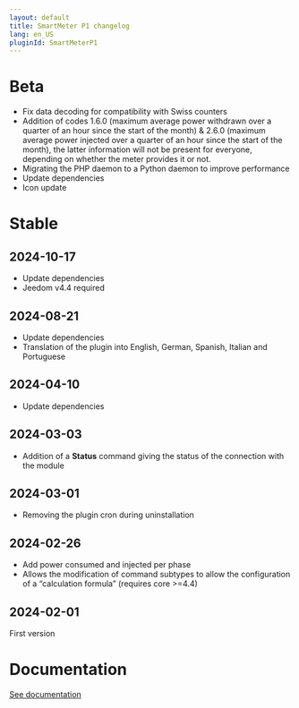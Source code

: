 ```yaml
---
layout: default
title: SmartMeter P1 changelog
lang: en_US
pluginId: SmartMeterP1
---
```


# Beta

- Fix data decoding for compatibility with Swiss counters
- Addition of codes 1.6.0 (maximum average power withdrawn over a quarter of an hour since the start of the month) & 2.6.0 (maximum average power injected over a quarter of an hour since the start of the month), the latter information will not be present for everyone, depending on whether the meter provides it or not.
- Migrating the PHP daemon to a Python daemon to improve performance
- Update dependencies
- Icon update

# Stable

## 2024-10-17

- Update dependencies
- Jeedom v4.4 required

## 2024-08-21

- Update dependencies
- Translation of the plugin into English, German, Spanish, Italian and Portuguese

## 2024-04-10

- Update dependencies

## 2024-03-03

- Addition of a **Status** command giving the status of the connection with the module

## 2024-03-01

- Removing the plugin cron during uninstallation

## 2024-02-26

- Add power consumed and injected per phase
- Allows the modification of command subtypes to allow the configuration of a “calculation formula” (requires core >=4.4)

## 2024-02-01

First version

# Documentation

[See documentation]({{site.baseurl}}/{{page.pluginId}}/{{page.lang}})
